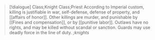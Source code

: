 >[!dialogue] Class;Knight Class;Priest
According to Imperial custom, killing is justifiable in war, self-defense, defense of property, and [[affairs of honor]]. Other killings are murder, and punishable by [[Fines and compensation]], or by [[punitive labor]].
Outlaws have no rights, and may be killed without scandal or sanction. Guards may use deadly force in the line of duty.
*;knights*